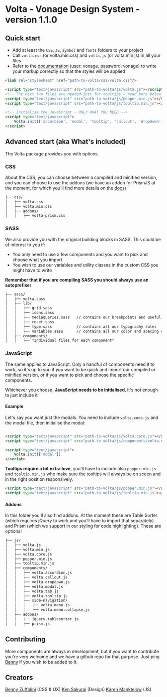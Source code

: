 # Volta - Vonage Design System - version 1.1.0

## Quick start

- Add at least the `CSS`, `JS`, `symbol` and `fonts` folders to your project
- Call `volta.css` (or volta.min.css) and `volta.js` (or volta.min.js) in all your files 
- Refer to the [documentation](http://vonage-ds.herokuapp.com) (user: vonage, password: vonage) to write your markup correctly so that the styles will be applied

```html
<link rel="stylesheet" href="path-to-volta/css/volta.css"/>

<script type="text/javascript" src="path-to-volta/js/volta.js"></script>
<!-- The next two files are needed just for tooltips - read more below -->
<script type="text/javascript" src="path-to-volta/js/popper.min.js"></script>
<script type="text/javascript" src="path-to-volta/js/tooltip.min.js"></script>

<!-- Initialise the JavaScript - ONLY WHAT YOU NEED -->
<script type="text/javascript">
	Volta.init(['accordion', 'modal', 'tooltip', 'callout', 'dropdown', 'tab', 'menu', 'menuCollapse']);
</script>
```

## Advanced start (aka What's included)

The Volta package provides you with options. 


### CSS
About the CSS, you can choose between a compiled and minified version, and you can choose to use the addons (we have an addon for PrismJS at the moment, for which you'll find more details on the [docs](http://vonage-ds.herokuapp.com/codesnippets-prism.html))

```md
├── css/
│   ├── volta.css
│   ├── volta.min.css
│   ├── addons/
│   │   ├── volta-prism.css
```


### SASS
We also provide you with the original building blocks in SASS. This could be of interest to you if:
- You only need to use a few components and you want to pick and choose what you import
- You wish to use our variables and utility classes in the custom CSS you might have to write

**Remember that if you are compiling SASS you should always use an autoprefixer**

```md
├── sass/
│   ├── volta.sass
│   ├── lib/
│   │   ├── grid.sass
│   │   ├── icons.sass
│   │   ├── mediaqueries.sass 	// contains our breakpoints and useful classes for responsive behaviour
│   │   ├── reset.sass 			
│   │   ├── type.sass 			// contains all our typography rules
│   │   ├── variables.sass 		// contains all our color and spacing variables
│   ├── components/
│   │   ├── *Individual files for each component*
```


### JavaScript

The same applies to JavaScript. Only a handful of components need it to work, so it's up to you if you want to be quick and import our compiled or minified version, or if you want to pick and choose the specific components.

Whichever you choose, **JavaScript needs to be initialised**, it's not enough to just include it

#### Example

Let's say you want just the modals. You need to include `volta.code.js` and the modal file, then initialise the modal:

```html

<script type="text/javascript" src="path-to-volta/js/volta.core.js"></script>
<script type="text/javascript" src="path-to-volta/js/components/volta.modal.js"></script>

<script type="text/javascript">
	Volta.init(['modal'])
</script>
```

**Tooltips require a bit extra love**, you'll have to include also `popper.min.js` and `tooltip.min.js` who make sure the tooltips will always be on sceen and in the right position responsively.

```html
<script type="text/javascript" src="path-to-volta/js/popper.min.js"></script>
<script type="text/javascript" src="path-to-volta/js/tooltip.min.js"></script>
```

#### Addons

In this folder you'll also find addons. At the moment these are Table Sorter (which requires jQuery to work and you'll have to import that separately) and Prism (which we support in our styling for code highlighting). These are optional 

```md
├── js/
│   ├── volta.js
│   ├── volta.min.js
│   ├── volta.core.js
│   ├── popper.min.js
│   ├── tooltip.min.js
│   ├── components/
│   │   ├── volta.accordion.js
│   │   ├── volta.callout.js
│   │   ├── volta.dropdown.js
│   │   ├── volta.modal.js
│   │   ├── volta.tab.js
│   │   ├── volta.tooltip.js
│   │   ├── side-navigation/
│   │   │   ├── volta.menu.js
│   │   │   ├── volta.menu.collapse.js
│   ├── addons/
│   │   ├── jquery.tablesorter.js
│   │   ├── prism.js
```

## Contributing

More components are always in development, but if you want to contribute you're very welcome and we have a github repo for that purpose. Just ping [Benny](benny.zuffolini@vonage.com) if you wish to be added to it.

## Creators

[Benny Zuffolini](benny.zuffolini@vonage.com) (CSS & UX)
[Ken Sakurai](ken.sakurai@vonage.com) (Design)
[Karen Manktelow](karen.manktelow@vonage.com) (JS)